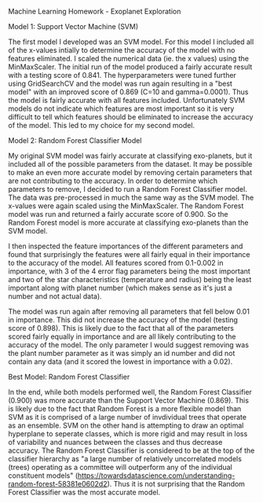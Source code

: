 Machine Learning Homework - Exoplanet Exploration

Model 1: Support Vector Machine (SVM)

The first model I developed was an SVM model.  For this model I included all of the x-values intially to determine the accuracy of the model with no features eliminated.  I scaled the numerical data (ie. the x values) using the MinMaxScaler.  The initial run of the model produced a fairly accurate result with a testing score of 0.841.  The hyperparameters were tuned further using GridSearchCV and the model was run again resulting in a "best model" with an improved score of 0.869 (C=10 and gamma=0.0001).  Thus the model is fairly accurate with all features included.  Unfortunately SVM models do not indicate which features are most important so it is very difficult to tell which features should be eliminated to increase the accuracy of the model.  This led to my choice for my second model.

Model 2: Random Forest Classifier Model

My original SVM model was fairly accurate at classifying exo-planets, but it included all of the possible parameters from the dataset.  It may be possible to make an even more accurate model by removing certain parameters that are not contributing to the accuracy.  In order to determine which parameters to remove, I decided to run a Random Forest Classifier model.  The data was pre-processed in much the same way as the SVM model.  The x-values were again scaled using the MinMaxScaler.  The Random Forest model was run and returned a fairly accurate score of 0.900.  So the Random Forest model is more accurate at classifying exo-planets than the SVM model.

I then inspected the feature importances of the different parameters and found that surprisingly the features were all fairly equal in their importance to the accuracy of the model.  All features scored from 0.1-0.002 in importance, with 3 of the 4 error flag parameters being the most important and two of the star characteristics (temperature and radius) being the least important along with planet number (which makes sense as it's just a number and not actual data).

The model was run again after removing all parameters that fell below 0.01 in importance.  This did not increase the accuracy of the model (testing score of 0.898).  This is likely due to the fact that all of the parameters scored fairly equally in importance and are all likely contributing to the accuracy of the model.  The only parameter I would suggest removing was the plant number parameter as it was simply an id number and did not contain any data (and it scored the lowest in importance with a 0.02).

Best Model: Random Forest Classifier

In the end, while both models performed well, the Random Forest Classifier (0.900) was more accurate than the Support Vector Machine (0.869).  This is likely due to the fact that Random Forest is a more flexible model than SVM as it is comprised of a large number of invdividual trees that operate as an ensemble.  SVM on the other hand is attempting to draw an optimal hyperplane to seperate classes, which is more rigid and may result in loss of variability and nuances between the classes and thus decrease accuracy.  The Random Forest Classifier is considered to be at the top of the classifier hierarchy as "a large number of relatively uncorrelated models (trees) operating as a committee will outperform any of the individual constituent models" (https://towardsdatascience.com/understanding-random-forest-58381e0602d2).  Thus it is not surprising that the Random Forest Classifier was the most accurate model.

